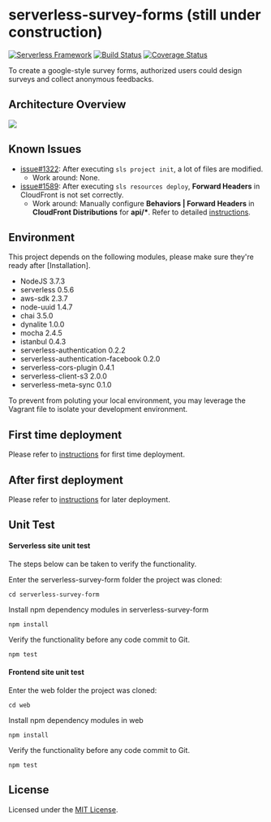 # serverless-survey-forms (still under construction)

[![Serverless Framework](https://camo.githubusercontent.com/547c6da94c16fedb1aa60c9efda858282e22834f/687474703a2f2f7075626c69632e7365727665726c6573732e636f6d2f6261646765732f76332e737667)](http://www.serverless.com/)
[![Build Status](https://travis-ci.org/trendmicro/serverless-survey-forms.svg?branch=master)](https://travis-ci.org/trendmicro/serverless-survey-forms)
[![Coverage Status](https://coveralls.io/repos/github/trendmicro/serverless-survey-forms/badge.svg?branch=master)](https://coveralls.io/github/trendmicro/serverless-survey-forms?branch=master)

To create a google-style survey forms, authorized users could design surveys and collect anonymous feedbacks.

## Architecture Overview

![](http://i.imgur.com/HXk0u6O.png)

## Known Issues

* [issue#1322](https://github.com/serverless/serverless/issues/1322): After executing ```sls project init```, a lot of files are modified.
    * Work around: None.
* [issue#1589](https://github.com/serverless/serverless/issues/1589): After executing ```sls resources deploy```, **Forward Headers** in CloudFront is not set correctly.
    * Work around: Manually configure **Behaviors | Forward Headers** in **CloudFront Distributions** for **api/\***. Refer to detailed [instructions](issue1589.md).

## Environment

This project depends on the following modules, please make sure they're ready after [Installation].

* NodeJS 3.7.3
* serverless 0.5.6
* aws-sdk 2.3.7
* node-uuid 1.4.7
* chai 3.5.0
* dynalite 1.0.0
* mocha 2.4.5
* istanbul 0.4.3
* serverless-authentication 0.2.2
* serverless-authentication-facebook 0.2.0
* serverless-cors-plugin 0.4.1
* serverless-client-s3 2.0.0
* serverless-meta-sync 0.1.0

To prevent from poluting your local environment, you may leverage the Vagrant file to isolate your development environment.

## First time deployment

Please refer to [instructions](firsttimedeployment.md) for first time deployment.

## After first deployment

Please refer to [instructions](afterfirstdeployment.md) for later deployment.

## Unit Test

#### Serverless site unit test

The steps below can be taken to verify the functionality.

Enter the serverless-survey-form folder the project was cloned:

```cd serverless-survey-form```

Install npm dependency modules in serverless-survey-form

```npm install```

Verify the functionality before any code commit to Git.

```npm test```


#### Frontend site unit test

Enter the web folder the project was cloned:

```cd web```

Install npm dependency modules in web

```npm install```

Verify the functionality before any code commit to Git.

```npm test```



## License

Licensed under the [MIT License](https://github.com/trendmicro/serverless-survey-forms/blob/master/LICENSE).